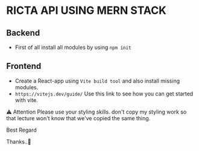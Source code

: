 # RICTA API USING MERN STACK

## Backend
- First of all install all modules by using `npm init`

## Frontend
- Create a React-app using `Vite build tool` and also install missing modules.
- `https://vitejs.dev/guide/` Use this link to see how you can get started with vite.

⚠ Attention Please use your styling skills. don't copy my styling work so that lecture won't know that we've copied the same thing.

Best Regard

Thanks..👊